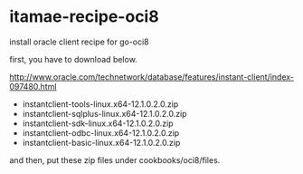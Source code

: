# itamae-recipe-oci8

install oracle client recipe for go-oci8

first, you have to download below.

http://www.oracle.com/technetwork/database/features/instant-client/index-097480.html

* instantclient-tools-linux.x64-12.1.0.2.0.zip
* instantclient-sqlplus-linux.x64-12.1.0.2.0.zip
* instantclient-sdk-linux.x64-12.1.0.2.0.zip
* instantclient-odbc-linux.x64-12.1.0.2.0.zip
* instantclient-basic-linux.x64-12.1.0.2.0.zip

and then, put these zip files under cookbooks/oci8/files.

